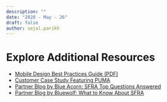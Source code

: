 ```yaml
---
description: ""
date: "2020 - May - 26"
draft: false
author: sejal.parikh
---
```


# Explore Additional Resources

- [Mobile Design Best Practices Guide (PDF)](https://resources.docs.salesforce.com/rel1/doc/en-us/static/pdf/Mobile_Design_Best_Practice_Guide.pdf)
- [Customer Case Study Featuring PUMA](https://www.salesforce.com/blog/2018/06/puma-rare-brand-take-true-mobile-first-approach-ecommerce.html/?cc=dwdcp2)
- [Partner Blog by Blue Acorn: SFRA Top Questions Answered](https://blueacorn.com/blog/sfra-top-questions-answered/)
- [Partner Blog by Bluewolf: What to Know About SFRA](https://www.bluewolf.com/bluewolf-now/what-know-about-storefront-reference-architecture)
